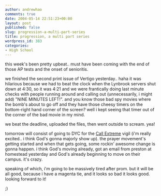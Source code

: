 ```yaml
---
author: andrewhao
comments: true
date: 2004-05-14 22:51:23+00:00
layout: post
published: false
slug: progression-a-multi-part-series
title: progression, a multi part series
wordpress_id: 383
categories:
- High School
---
```


this week's been pretty upbeat.. must have been coming with the end of those AP tests and the onset of senioritis.

we finished the second print issue of Vertigo yesterday.. haha it was hilarious because we had to beat the clock when the Lynbrook servers shut down at 4:30, so it was 4:21 and we were frantically doing last minute checks with people running around and calling out (unnecessarily, i might add) "NINE MINUTES LEFT!". and you know those bad spy movies where the bomb's about to go off and they have those cheesy timers on the bottom-right hand corner of the screen? well i kept seeing that timer out of the corner of the bad movie in my mind.

we beat the deadline, uploaded the files, then went outside to scream. yea!

tomorrow will consist of going to DYC for the [Call Extreme](http://www.callextreme.tk) vigil (i'm really excited.. i think God's gonna majorly show up). the prayer movement's getting started and when that gets going, some rockin' awesome change is gonna happen. i think God's moving already, got an email from preston at homestead yesterday and God's already beginning to move on their campus. it's crazy.

speaking of which, i'm going to be massively tired after prom. but it will be all good, because i have a magenta tie, and it looks so bad it looks good. looking forward to it!

 ;) 
